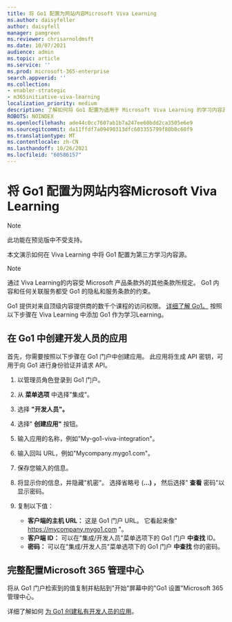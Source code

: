 ```yaml
---
title: 将 Go1 配置为网站内容Microsoft Viva Learning
ms.author: daisyfeller
author: daisyfell
manager: pamgreen
ms.reviewer: chrisarnoldmsft
ms.date: 10/07/2021
audience: admin
ms.topic: article
ms.service: ''
ms.prod: microsoft-365-enterprise
search.appverid: ''
ms.collection:
- enabler-strategic
- m365initiative-viva-learning
localization_priority: medium
description: 了解如何将 Go1 配置为适用于 Microsoft Viva Learning 的学习内容源。
ROBOTS: NOINDEX
ms.openlocfilehash: ade44c0cc7607ab1b7a247ee60bdd2ca3505e6e9
ms.sourcegitcommit: da11ffdf7a09490313dfc603355799f80b0c60f9
ms.translationtype: MT
ms.contentlocale: zh-CN
ms.lasthandoff: 10/26/2021
ms.locfileid: "60586157"
---
```

# <a name="configure-go1-as-a-content-source-for-microsoft-viva-learning"></a>将 Go1 配置为网站内容Microsoft Viva Learning

>[!NOTE]
>此功能在预览版中不受支持。

本文演示如何在 Viva Learning 中将 Go1 配置为第三方学习内容源。

>[!NOTE]
>通过 Viva Learning的内容受 Microsoft 产品条款外的其他条款所规定。 Go1 内容和任何关联服务都受 Go1 的隐私和服务条款的约束。

Go1 提供对来自顶级内容提供商的数千个课程的访问权限。 [详细了解 Go1。](https://www.go1.com/go1-microsoft-viva) 按照以下步骤在 Viva Learning 中添加 Go1 作为学习Learning。

## <a name="create-a-developers-app-in-go1"></a>在 Go1 中创建开发人员的应用

首先，你需要按照以下步骤在 Go1 门户中创建应用。 此应用将生成 API 密钥，可用于向 Go1 进行身份验证并请求 API。

1. 以管理员角色登录到 Go1 门户。

2. 从 **菜单选项** 中选择"集成"。

3. 选择 **"开发人员"。**

    <!--![Image of the Developers option in the Integrations menu.](../media/learning/go1-1.png)-->

4. 选择" **创建应用"** 按钮。

    <!--![Image of the Create App button.](../media/learning/go1-2.png)-->

5. 输入应用的名称，例如"My-go1-viva-integration"。

6. 输入回叫 URL，例如"Mycompany.mygo1.com"。

    <!--![Image of the field where you enter the name and callback URL.](../media/learning/go1-3.png)-->

7. 保存您输入的信息。

8. 将显示你的信息，并隐藏"机密"。 选择省略号 (**...) ，** 然后选择" **查看** 密码"以显示密码。

9. 复制以下值：

    - **客户端的主机 URL：** 这是 Go1 门户 URL。 它看起来像" https://mycompany.mygo1.com "。
    - **客户端 ID：** 可以在"集成/开发人员"菜单选项下的 Go1 门户 **中查找** ID。
    - **密码：** 可以在"集成/开发人员"菜单选项下的 Go1 门户 **中查找** 你的密码。

## <a name="complete-configuration-in-the-microsoft-365-admin-center"></a>完整配置Microsoft 365 管理中心

将从 Go1 门户检索到的值复制并粘贴到"开始"屏幕中的"Go1 设置"Microsoft 365 管理中心。

详细了解如何 [为 Go1 创建私有开发人员的应用](https://help.go1.com/en/articles/4642648-integrate-with-the-go1-api)。
